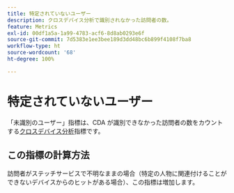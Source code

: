 ```yaml
---
title: 特定されていないユーザー
description: クロスデバイス分析で識別されなかった訪問者の数。
feature: Metrics
exl-id: 00df1a5a-1a99-4783-acf6-8d8ab0293e6f
source-git-commit: 7d5383e1ee3bee189d3dd48bc6b899f4108f7ba8
workflow-type: ht
source-wordcount: '68'
ht-degree: 100%

---
```


# 特定されていないユーザー

「未識別のユーザー」指標は、CDA が識別できなかった訪問者の数をカウントする[クロスデバイス分析](../cda/overview.md)指標です。

## この指標の計算方法

訪問者がステッチサービスで不明なままの場合（特定の人物に関連付けることができないデバイスからのヒットがある場合）、この指標は増加します。
